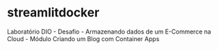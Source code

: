 # streamlitdocker
Laboratório DIO - Desafio - Armazenando dados de um E-Commerce na Cloud -  Módulo Criando um Blog com Container Apps
